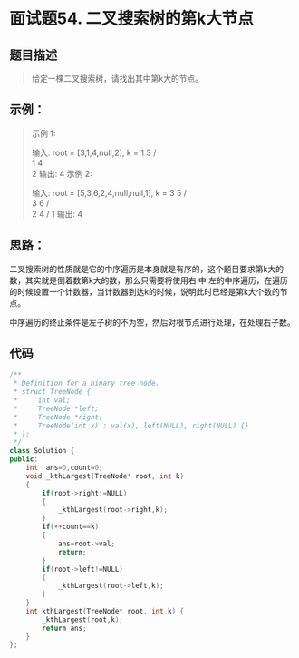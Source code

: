 # 面试题54. 二叉搜索树的第k大节点

## 题目描述

> 给定一棵二叉搜索树，请找出其中第k大的节点。

## 示例：

> 示例 1:
>
> 输入: root = [3,1,4,null,2], k = 1
>    3
>   / \
>  1   4
>   \
>    2
> 输出: 4
> 示例 2:
>
> 输入: root = [5,3,6,2,4,null,null,1], k = 3
>        5
>       / \
>      3   6
>     / \
>    2   4
>   /
>  1
> 输出: 4

## 思路：

二叉搜索树的性质就是它的中序遍历是本身就是有序的，这个题目要求第k大的数，其实就是倒着数第k大的数，那么只需要将使用右 中 左的中序遍历，在遍历的时候设置一个计数器，当计数器到达k的时候，说明此时已经是第k大个数的节点。

中序遍历的终止条件是左子树的不为空，然后对根节点进行处理，在处理右子数。

## 代码

```c++
/**
 * Definition for a binary tree node.
 * struct TreeNode {
 *     int val;
 *     TreeNode *left;
 *     TreeNode *right;
 *     TreeNode(int x) : val(x), left(NULL), right(NULL) {}
 * };
 */
class Solution {
public:
    int  ans=0,count=0;
    void _kthLargest(TreeNode* root, int k)
    {
        if(root->right!=NULL)
        {
            _kthLargest(root->right,k);
        }
        if(++count==k)
        {
            ans=root->val;
            return;
        }
        if(root->left!=NULL)
        {
            _kthLargest(root->left,k);
        }
    }
    int kthLargest(TreeNode* root, int k) {
        _kthLargest(root,k);
        return ans;
    }
};
```

